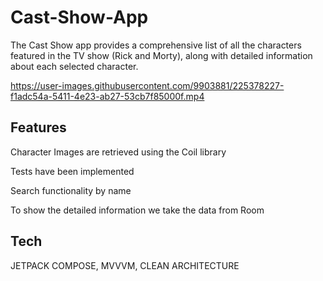 # Cast-Show-App

The Cast Show app provides a comprehensive list of all the characters featured in the TV show (Rick and Morty), along with detailed information about each selected character.



https://user-images.githubusercontent.com/9903881/225378227-f1adc54a-5411-4e23-ab27-53cb7f85000f.mp4


## Features

Character Images are retrieved using the Coil library

Tests have been implemented

Search functionality by name

To show the detailed information we take the data from Room

## Tech

JETPACK COMPOSE, MVVVM, CLEAN ARCHITECTURE

